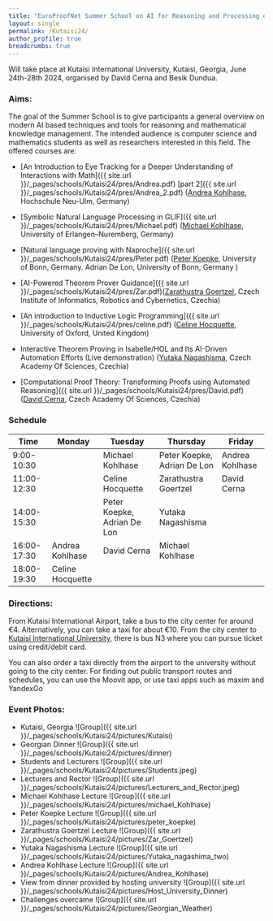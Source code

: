 ```yaml
---
title: "EuroProofNet Summer School on AI for Reasoning and Processing of Mathematics"
layout: single
permalink: /Kutaisi24/
author_profile: true
breadcrumbs: true
---
```


Will take place at Kutaisi International University, Kutaisi, Georgia, June 24th-28th 2024, organised by David Cerna and Besik Dundua.

### Aims:

The goal of the Summer School is to give participants a general overview on modern AI based techniques and tools for reasoning and mathematical knowledge management. The intended audience is computer science and mathematics students as well as researchers interested in this field. The offered courses are: 

- [An Introduction to Eye Tracking for a Deeper Understanding of Interactions with Math]({{ site.url }}/_pages/schools/Kutaisi24/pres/Andrea.pdf) [part 2]({{ site.url }}/_pages/schools/Kutaisi24/pres/Andrea_2.pdf)
 ([Andrea Kohlhase](http://www.hnu.de/andrea-kohlhase), Hochschule Neu-Ulm, Germany)
- [Symbolic Natural Language Processing in GLIF]({{ site.url }}/_pages/schools/Kutaisi24/pres/Michael.pdf)  ([Michael Kohlhase](http://www.dhss.phil.fau.de/person/michael-kohlhase/), University of Erlangen–Nuremberg, Germany)

- [Natural language proving with Naproche]({{ site.url }}/_pages/schools/Kutaisi24/pres/Peter.pdf) ([Peter Koepke](http://www.math.uni-bonn.de/people/koepke/), University of Bonn, Germany. Adrian De Lon, University of Bonn, Germany )

- [AI-Powered Theorem Prover Guidance]({{ site.url }}/_pages/schools/Kutaisi24/pres/Zar.pdf)([Zarathustra Goertzel](https://gardenofminds.art/research/), Czech Institute of Informatics, Robotics and Cybernetics, Czechia)

- [An introduction to Inductive Logic Programming]({{ site.url }}/_pages/schools/Kutaisi24/pres/celine.pdf)  ([Celine Hocquette](https://celinehocquette.github.io/), University of Oxford, United Kingdom)

- Interactive Theorem Proving in Isabelle/HOL and Its AI-Driven Automation Efforts (Live demonstration) ([Yutaka Nagashisma](https://unitedreasoning.wordpress.com/about/), Czech Academy Of Sciences, Czechia)

- [Computational Proof Theory: Transforming Proofs using Automated Reasoning]({{ site.url }}/_pages/schools/Kutaisi24/pres/David.pdf) ([David Cerna](http://www.cs.cas.cz/dcerna/), Czech Academy Of Sciences, Czechia)


### Schedule

| Time         | Monday              | Tuesday              | Thursday                                              | Friday                                                |
|--------------|---------------------|----------------------|-------------------------------------------------------|-------------------------------------------------------|
| 9:00-10:30   |                     | Michael Kohlhase     | Peter Koepke, Adrian De Lon                                          | Andrea Kohlhase                                       |
| 11:00-12:30  |                     | Celine Hocquette     | Zarathustra Goertzel                                  | David Cerna                                           |
| 14:00-15:30  |                     | Peter Koepke, Adrian De Lon         | Yutaka Nagashisma                                     |                                                       |
| 16:00-17:30  | Andrea Kohlhase     | David Cerna          | Michael Kohlhase                                      |                                                       |
| 18:00-19:30  | Celine Hocquette    |                      |                                                       |                                                       |


### Directions:

From Kutaisi International Airport, take a bus to the city center for around €4. Alternatively, you can take a taxi for about €10. From the city center to [Kutaisi International University](https://www.google.com/maps/place/Kutaisi+International+University+%7C+Building+K+%7C/@42.2112127,42.7135331,17z/data=!4m10!1m2!2m1!1skutaisi+international+university!3m6!1s0x405cedda7a2ef2d1:0xb65f0fc450dc07e6!8m2!3d42.213231!4d42.7154753!15sCiBrdXRhaXNpIGludGVybmF0aW9uYWwgdW5pdmVyc2l0eZIBCnVuaXZlcnNpdHngAQA!16s%2Fg%2F11hft0jt6k?entry=ttu), there is bus N3 where you can pursue ticket using credit/debit card.

You can also order a taxi directly from the airport to the university without going to the city center. For finding out public transport routes and schedules, you can use the Moovit app, or use taxi apps such as maxim and YandexGo

### Event Photos:

- Kutaisi, Georgia
  ![Group]({{ site.url }}/_pages/schools/Kutaisi24/pictures/Kutaisi)
- Georgian Dinner
  ![Group]({{ site.url }}/_pages/schools/Kutaisi24/pictures/dinner)
- Students and Lecturers
  ![Group]({{ site.url }}/_pages/schools/Kutaisi24/pictures/Students.jpeg)
- Lecturers and Rector
  ![Group]({{ site.url }}/_pages/schools/Kutaisi24/pictures/Lecturers_and_Rector.jpeg)
- Michael Kohlhase Lecture
  ![Group]({{ site.url }}/_pages/schools/Kutaisi24/pictures/michael_Kohlhase)
- Peter Koepke Lecture
  ![Group]({{ site.url }}/_pages/schools/Kutaisi24/pictures/peter_koepke)
- Zarathustra Goertzel  Lecture
  ![Group]({{ site.url }}/_pages/schools/Kutaisi24/pictures/Zar_Goertzel)
- Yutaka Nagashisma Lecture
  ![Group]({{ site.url }}/_pages/schools/Kutaisi24/pictures/Yutaka_nagashima_two)
- Andrea Kohlhase Lecture
  ![Group]({{ site.url }}/_pages/schools/Kutaisi24/pictures/Andrea_Kohlhase)
- View from dinner provided by hosting university
  ![Group]({{ site.url }}/_pages/schools/Kutaisi24/pictures/Host_University_Dinner)
- Challenges overcame
  ![Group]({{ site.url }}/_pages/schools/Kutaisi24/pictures/Georgian_Weather)
